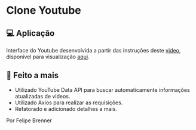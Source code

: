 # Clone Youtube

## 💻 Aplicação

Interface do Youtube desenvolvida a partir das instruções deste [video](https://www.youtube.com/watch?v=u9FnmBdBl5k), disponível para visualização [aqui](https://youtube-clone-felipebrenner.vercel.app/).

## 🚀 Feito a mais

- Utilizado YouTube Data API para buscar automaticamente informações atualizadas de videos.
- Utilizado Axios para realizar as requisições.
- Refatorado e adicionado detalhes a mais.

Por Felipe Brenner
